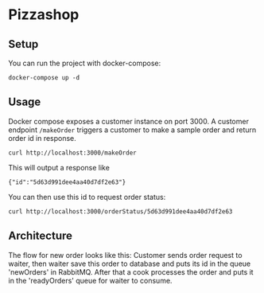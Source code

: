 # Pizzashop

## Setup

You can run the project with docker-compose:
```
docker-compose up -d
```
## Usage

Docker compose exposes a customer instance on port 3000. A customer endpoint `/makeOrder` triggers a customer to make a sample order and return order id in response. 
```
curl http://localhost:3000/makeOrder
```
This will output a response like
```
{"id":"5d63d991dee4aa40d7df2e63"}
```
You can then use this id to request order status:
```
curl http://localhost:3000/orderStatus/5d63d991dee4aa40d7df2e63
```
## Architecture
The flow for new order looks like this:
Customer sends order request to waiter, then waiter save this order to database and puts its id in the queue 'newOrders' in RabbitMQ. After that a cook processes the order and puts it in the 'readyOrders' queue for waiter to consume.